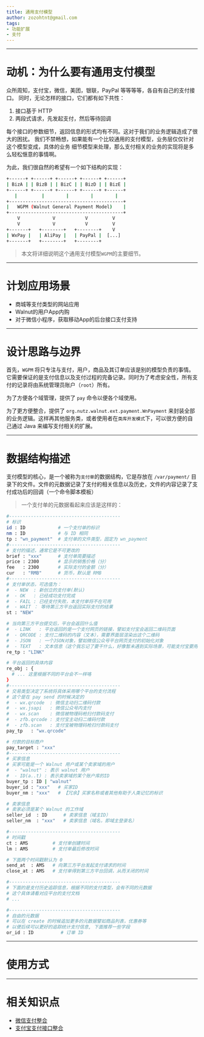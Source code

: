 ```yaml
---
title: 通用支付模型
author: zozohtnt@gmail.com
tags:
- 功能扩展
- 支付
---
```


--------------------------------------
# 动机：为什么要有通用支付模型

众所周知，支付宝，微信，美团，银联，PayPal 等等等等，各自有自己的支付接口。
同时，无论怎样的接口，它们都有如下共性：

1. 接口基于 HTTP 
2. 两段式请求，先发起支付，然后等待回调

每个接口的参数细节，返回信息的形式均有不同。这对于我们的业务逻辑造成了很大的困扰。
我们不禁畅想，如果能有一个比较通用的支付模型，业务层仅仅针对这个模型变成，具体的业务
细节模型来处理，那么支付相关的业务的实现将是多么轻松惬意的事情啊。

为此，我们很自然的希望有一个如下结构的实现：

```bash
+------+ +------+ +------+ +------+ +------+
| BizA | | BizB | | BizC | | BizD | | BizE |
+------+ +------+ +------+ +------+ +------+              
   |         |        |        |        |                  
+------------------------------------------+
|   WGPM (Walnut General Payment Model)    |
+------------------------------------------+
    V            V           V         V
    V            V           V         V
+-------+   +--------+   +--------+    V
| WxPay |   | AliPay |   | PayPal |  [...]
+-------+   +--------+   +--------+
```

> 本文将详细说明这个通用支付模型`WGPM`的主要细节。

--------------------------------------
# 计划应用场景

- 商城等支付类型的网站应用
- Walnut的用户App内购
- 对于微信小程序，获取移动App的后台接口支付支持

--------------------------------------
# 设计思路与边界

首先，`WGPM` 将只专注与支付，用户，商品及其订单应该是别的模型负责的事情。它需要保证的是支付信息以及支付过程的完备记录。同时为了考虑安全性，所有支付的记录将由系统管理员账户（`root`）所有。

为了方便各个域管理，提供了 `pay` 命令以便各个域使用。

为了更方便整合，提供了 `org.nutz.walnut.ext.payment.WnPayment` 来封装全部的业务逻辑。这样再其他服务类，或者使用者在`类库开发模式`下，可以很方便的自己通过 Java 来编写支付相关的扩展。

--------------------------------------
# 数据结构描述

支付模型的核心，是一个被称为`支付单`的数据结构，它是存放在 `/var/payment/` 目录下的文件。文件的元数据记录了支付的相关信息以及历史，文件的内容记录了支付成功后的回调（一个命令脚本模板）

> 一个支付单的元数据看起来应该是这样的：
```bash
#-----------------------------------------
# 标识
id : ID            # 一个支付单的标识
nm : ID            # 与 ID 相同
tp : "wn_payment"  # 支付单的文件类型，固定为 wn_payment
#-----------------------------------------
# 支付的描述，通常它是不可更改的
brief : "xxx"      # 支付单简要描述
price : 2300       # 显示的销售价格（分）
fee   : 2300       # 实际支付的金额（分）
cur   : "RMB"      # 货币，默认是 RMB
#-----------------------------------------
# 支付单状态，可选值为：
#  - NEW  : 新创立的支付单(默认)
#  - OK   : 已经成功支付完成
#  - FAIL : 已经支付失败，本支付单将不在可用
#  - WAIT ： 等待第三方平台返回实际支付的结果
st : "NEW"

# 当向第三方平台提交后，平台会返回什么值
#  - LINK   : 平台返回的是一个支付网页的链接，譬如支付宝会返回二维码页面
#  - QRCODE : 支付二维码的内容（文本），需要界面层渲染出这个二维码
#  - JSON   : 一个JSON对象，譬如微信公众号平台网页支付的初始化对象
#  - TEXT   : 文本信息（这个我忘记了要干什么，好像暂未遇到实际场景，可能支付宝要用）
re_tp : "LINK"

# 平台返回的具体内容
re_obj : {
  # ... 这里根据不同的平台会不一样咯
}
#-----------------------------------------
# 交易类型决定了系统将具体采用哪个平台的支付流程
# 这个是在 pay send 的时候决定的
#  - wx.qrcode  : 微信主动扫二维码付款
#  - wx.jsapi   : 微信公众号内支付
#  - wx.scan    : 微信被物理码枪扫付款码支付
#  - zfb.qrcode : 支付宝主动扫二维码付款
#  - zfb.scan   : 支付宝被物理码枪扫付款码支付
pay_tp   : "wx.qrcode"

# 付款的目标商户
pay_target : "xxx"
#-----------------------------------------
# 买家信息
# 买家可能是一个 Walnut 用户或某个卖家域的用户
#  - "walnut" : 表示 walnut 用户
#  - ID(a..t) : 表示卖家域的某个账户库的ID
buyer_tp : ID | "walnut"
buyer_id : "xxx"   # 买家ID
buyer_nm : "xxx"   # 【冗余】买家名称或者其他有助于人类记忆的标识

# 卖家信息
# 卖家必须是某个 Walnut 的工作域
seller_id  : ID      # 卖家信息（域主ID）
seller_nm  : "xxx"   # 卖家信息（域名，即域主登录名）

#-----------------------------------------
# 时间戳
ct : AMS         # 支付单创建时间
lm : AMS         # 支付单最后修改时间

# 下面两个时间戳默认为 0 
send_at  : AMS   # 向第三方平台发起支付请求的时间
close_at : AMS   # 支付单得到第三方平台回调，从而关闭的时间

#-----------------------------------------
# 下面的是支付历史追踪信息，根据不同的支付类型，会有不同的元数据
# 这个具体请看对应平台的支付文档
# ...

#-----------------------------------------
# 自由的元数据
# 可以在 create 的时候追加更多的元数据譬如商品列表，优惠券等
# 以便后续可以更好的追踪统计支付信息, 下面推荐一些字段
or_id : ID          # 订单 ID
```

--------------------------------------
# 使用方式

--------------------------------------
# 相关知识点

- [微信支付整合][f0-wxp]
- [支付宝支付接口整合][f0-zfb]

[c0-pvg]: ../core-l0/c0-pvg-basic.md
[c2-pvg]: ../core-l2/c2-pvg-more.md
[f0-wxp]: ../func-l0/f0-weixin-payment.md
[f0-zfb]: ../func-l0/f0-alipay.md
[f1-pay]: ../func-l1/f1-payment.md